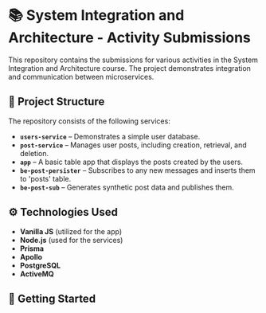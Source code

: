 # 📚 System Integration and Architecture - Activity Submissions

This repository contains the submissions for various activities in the System Integration and Architecture course. The project demonstrates integration and communication between microservices.

## 🧩 Project Structure

The repository consists of the following services:

- **`users-service`** – Demonstrates a simple user database.
- **`post-service`** – Manages user posts, including creation, retrieval, and deletion.
- **`app`** – A basic table app that displays the posts created by the users.
- **`be-post-persister`** – Subscribes to any new messages and inserts them to 'posts' table.
- **`be-post-sub`** – Generates synthetic post data and publishes them.

## ⚙️ Technologies Used

- **Vanilla JS** (utilized for the app)
- **Node.js** (used for the services)
- **Prisma** 
- **Apollo**
- **PostgreSQL**
- **ActiveMQ** 

## 🚀 Getting Started